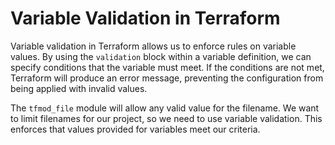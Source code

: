 # Variable Validation in Terraform

Variable validation in Terraform allows us to enforce rules on variable
values. By using the `validation` block within a variable definition, we can
specify conditions that the variable must meet. If the conditions are not met,
Terraform will produce an error message, preventing the configuration from
being applied with invalid values.

The `tfmod_file` module will allow any valid value for the filename. We want
to limit filenames for our project, so we need to use variable validation.
This enforces that values provided for variables meet our criteria.
